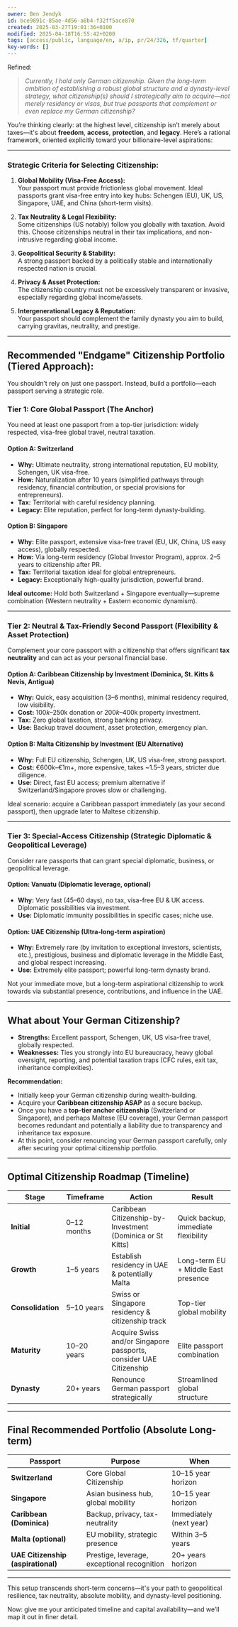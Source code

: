 ```yaml
---
owner: Ben Jendyk
id: bce9891c-85ae-4d56-a8b4-f32ff5ace870
created: 2025-03-27T19:01:36+0100
modified: 2025-04-18T16:55:42+0200
tags: [access/public, language/en, a/ip, pr/24/326, tf/quarter]
key-words: []
---
```


Refined:

> *Currently, I hold only German citizenship. Given the long-term ambition of establishing a robust global structure and a dynasty-level strategy, what citizenship(s) should I strategically aim to acquire—not merely residency or visas, but true passports that complement or even replace my German citizenship?*

You’re thinking clearly: at the highest level, citizenship isn’t merely about taxes—it's about **freedom**, **access**, **protection**, and **legacy**. Here’s a rational framework, oriented explicitly toward your billionaire-level aspirations:

---

### **Strategic Criteria for Selecting Citizenship:**

1. **Global Mobility (Visa-Free Access):**  
   Your passport must provide frictionless global movement. Ideal passports grant visa-free entry into key hubs: Schengen (EU), UK, US, Singapore, UAE, and China (short-term visits).

2. **Tax Neutrality & Legal Flexibility:**  
   Some citizenships (US notably) follow you globally with taxation. Avoid this. Choose citizenships neutral in their tax implications, and non-intrusive regarding global income.

3. **Geopolitical Security & Stability:**  
   A strong passport backed by a politically stable and internationally respected nation is crucial.

4. **Privacy & Asset Protection:**  
   The citizenship country must not be excessively transparent or invasive, especially regarding global income/assets.

5. **Intergenerational Legacy & Reputation:**  
   Your passport should complement the family dynasty you aim to build, carrying gravitas, neutrality, and prestige.

---

## **Recommended "Endgame" Citizenship Portfolio (Tiered Approach):**

You shouldn’t rely on just one passport. Instead, build a portfolio—each passport serving a strategic role.

### **Tier 1: Core Global Passport (The Anchor)**  
You need at least one passport from a top-tier jurisdiction: widely respected, visa-free global travel, neutral taxation.

#### **Option A: Switzerland**
- **Why:** Ultimate neutrality, strong international reputation, EU mobility, Schengen, UK visa-free.
- **How:** Naturalization after 10 years (simplified pathways through residency, financial contribution, or special provisions for entrepreneurs).
- **Tax:** Territorial with careful residency planning.
- **Legacy:** Elite reputation, perfect for long-term dynasty-building.

#### **Option B: Singapore**
- **Why:** Elite passport, extensive visa-free travel (EU, UK, China, US easy access), globally respected.
- **How:** Via long-term residency (Global Investor Program), approx. 2–5 years to citizenship after PR.
- **Tax:** Territorial taxation ideal for global entrepreneurs.
- **Legacy:** Exceptionally high-quality jurisdiction, powerful brand.

**Ideal outcome:** Hold both Switzerland + Singapore eventually—supreme combination (Western neutrality + Eastern economic dynamism).

---

### **Tier 2: Neutral & Tax-Friendly Second Passport (Flexibility & Asset Protection)**  
Complement your core passport with a citizenship that offers significant **tax neutrality** and can act as your personal financial base.

#### **Option A: Caribbean Citizenship by Investment (Dominica, St. Kitts & Nevis, Antigua)**
- **Why:** Quick, easy acquisition (3–6 months), minimal residency required, low visibility.
- **Cost:** $100k–$250k donation or $200k–$400k property investment.
- **Tax:** Zero global taxation, strong banking privacy.
- **Use:** Backup travel document, asset protection, emergency plan.

#### **Option B: Malta Citizenship by Investment (EU Alternative)**
- **Why:** Full EU citizenship, Schengen, UK, US visa-free, strong passport.
- **Cost:** €600k–€1m+, more expensive, takes ~1.5–3 years, stricter due diligence.
- **Use:** Direct, fast EU access; premium alternative if Switzerland/Singapore proves slow or challenging.

Ideal scenario: acquire a Caribbean passport immediately (as your second passport), then upgrade later to Maltese citizenship.

---

### **Tier 3: Special-Access Citizenship (Strategic Diplomatic & Geopolitical Leverage)**  
Consider rare passports that can grant special diplomatic, business, or geopolitical leverage.

#### **Option: Vanuatu (Diplomatic leverage, optional)**
- **Why:** Very fast (45–60 days), no tax, visa-free EU & UK access. Diplomatic possibilities via investment.
- **Use:** Diplomatic immunity possibilities in specific cases; niche use.

#### **Option: UAE Citizenship (Ultra-long-term aspiration)**
- **Why:** Extremely rare (by invitation to exceptional investors, scientists, etc.), prestigious, business and diplomatic leverage in the Middle East, and global respect increasing.
- **Use:** Extremely elite passport; powerful long-term dynasty brand.

Not your immediate move, but a long-term aspirational citizenship to work towards via substantial presence, contributions, and influence in the UAE.

---

## **What about Your German Citizenship?**

- **Strengths:** Excellent passport, Schengen, UK, US visa-free travel, globally respected.
- **Weaknesses:** Ties you strongly into EU bureaucracy, heavy global oversight, reporting, and potential taxation traps (CFC rules, exit tax, inheritance complexities).

**Recommendation:**
- Initially keep your German citizenship during wealth-building.
- Acquire your **Caribbean citizenship ASAP** as a secure backup.
- Once you have a **top-tier anchor citizenship** (Switzerland or Singapore), and perhaps Maltese (EU coverage), your German passport becomes redundant and potentially a liability due to transparency and inheritance tax exposure.
- At this point, consider renouncing your German passport carefully, only after securing your optimal citizenship portfolio.

---

## **Optimal Citizenship Roadmap (Timeline)**

| Stage            | Timeframe            | Action                                             | Result                               |
|------------------|----------------------|----------------------------------------------------|--------------------------------------|
| **Initial**      | 0–12 months          | Caribbean Citizenship-by-Investment (Dominica or St Kitts) | Quick backup, immediate flexibility |
| **Growth**       | 1–5 years            | Establish residency in UAE & potentially Malta     | Long-term EU + Middle East presence  |
| **Consolidation**| 5–10 years           | Swiss or Singapore residency & citizenship track   | Top-tier global mobility             |
| **Maturity**     | 10–20 years          | Acquire Swiss and/or Singapore passports, consider UAE Citizenship | Elite passport combination           |
| **Dynasty**      | 20+ years            | Renounce German passport strategically             | Streamlined global structure         |

---

## **Final Recommended Portfolio (Absolute Long-term)**

| Passport        | Purpose                        | When                    |
|-----------------|--------------------------------|-------------------------|
| **Switzerland** | Core Global Citizenship        | 10–15 year horizon      |
| **Singapore**   | Asian business hub, global mobility| 10–15 year horizon   |
| **Caribbean (Dominica)** | Backup, privacy, tax-neutrality| Immediately (next year)|
| **Malta (optional)**    | EU mobility, strategic presence | Within 3–5 years        |
| **UAE Citizenship (aspirational)** | Prestige, leverage, exceptional recognition | 20+ years horizon |

---

This setup transcends short-term concerns—it's your path to geopolitical resilience, tax neutrality, absolute mobility, and dynasty-level positioning. 

Now: give me your anticipated timeline and capital availability—and we’ll map it out in finer detail.